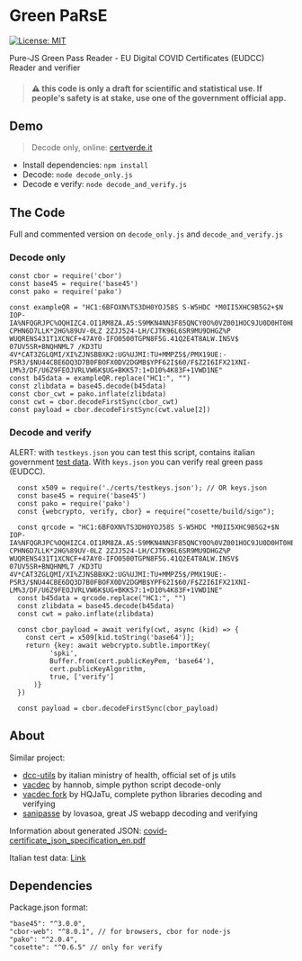 Green PaRsE
===

[![License: MIT](https://img.shields.io/badge/License-MIT-yellow.svg)](https://opensource.org/licenses/MIT)

Pure-JS Green Pass Reader - EU Digital COVID Certificates (EUDCC) Reader and verifier

> #### :warning: this code is only a draft for scientific and statistical use. If people's safety is at stake, use one of the government official app.

## Demo

> Decode only, online: [certverde.it](https://certverde.it)

- Install dependencies: `npm install`
- Decode: `node decode_only.js`
- Decode e verify: `node decode_and_verify.js`


## The Code
Full and commented version on `decode_only.js` and `decode_and_verify.js`

### Decode only

```
const cbor = require('cbor')
const base45 = require('base45')
const pako = require('pako')

const exampleQR = "HC1:6BFOXN%TS3DH0YOJ58S S-W5HDC *M0II5XHC9B5G2+$N IOP-IA%NFQGRJPC%OQHIZC4.OI1RM8ZA.A5:S9MKN4NN3F85QNCY0O%0VZ001HOC9JU0D0HT0HB2PL/IB*09B9LW4T*8+DCMH0LDK2%K:XFE70*LP$V25$0Q:J:4MO1P0%0L0HD+9E/HY+4J6TH48S%4K.GJ2PT3QY:GQ3TE2I+-CPHN6D7LLK*2HG%89UV-0LZ 2ZJJ524-LH/CJTK96L6SR9MU9DHGZ%P WUQRENS431T1XCNCF+47AY0-IFO0500TGPN8F5G.41Q2E4T8ALW.INSV$ 07UV5SR+BNQHNML7 /KD3TU 4V*CAT3ZGLQMI/XI%ZJNSBBXK2:UG%UJMI:TU+MMPZ5$/PMX19UE:-PSR3/$NU44CBE6DQ3D7B0FBOFX0DV2DGMB$YPF62I$60/F$Z2I6IFX21XNI-LM%3/DF/U6Z9FEOJVRLVW6K$UG+BKK57:1+D10%4K83F+1VWD1NE"
const b45data = exampleQR.replace("HC1:", "")
const zlibdata = base45.decode(b45data)
const cbor_cwt = pako.inflate(zlibdata)
const cwt = cbor.decodeFirstSync(cbor_cwt)
const payload = cbor.decodeFirstSync(cwt.value[2])
```

### Decode and verify

ALERT: with `testkeys.json` you can test this script, contains italian government [test data](https://github.com/eu-digital-green-certificates/dgc-testdata/tree/main/IT). With `keys.json` you can verify real green pass (EUDCC).

```
  const x509 = require('./certs/testkeys.json'); // OR keys.json
  const base45 = require('base45')
  const pako = require('pako')
  const {webcrypto, verify, cbor} = require("cosette/build/sign");

  const qrcode = "HC1:6BFOXN%TS3DH0YOJ58S S-W5HDC *M0II5XHC9B5G2+$N IOP-IA%NFQGRJPC%OQHIZC4.OI1RM8ZA.A5:S9MKN4NN3F85QNCY0O%0VZ001HOC9JU0D0HT0HB2PL/IB*09B9LW4T*8+DCMH0LDK2%K:XFE70*LP$V25$0Q:J:4MO1P0%0L0HD+9E/HY+4J6TH48S%4K.GJ2PT3QY:GQ3TE2I+-CPHN6D7LLK*2HG%89UV-0LZ 2ZJJ524-LH/CJTK96L6SR9MU9DHGZ%P WUQRENS431T1XCNCF+47AY0-IFO0500TGPN8F5G.41Q2E4T8ALW.INSV$ 07UV5SR+BNQHNML7 /KD3TU 4V*CAT3ZGLQMI/XI%ZJNSBBXK2:UG%UJMI:TU+MMPZ5$/PMX19UE:-PSR3/$NU44CBE6DQ3D7B0FBOFX0DV2DGMB$YPF62I$60/F$Z2I6IFX21XNI-LM%3/DF/U6Z9FEOJVRLVW6K$UG+BKK57:1+D10%4K83F+1VWD1NE"
  const b45data = qrcode.replace("HC1:", "")
  const zlibdata = base45.decode(b45data)
  const cwt = pako.inflate(zlibdata) 

  const cbor_payload = await verify(cwt, async (kid) => {
    const cert = x509[kid.toString('base64')];
    return {key: await webcrypto.subtle.importKey(
          'spki',
          Buffer.from(cert.publicKeyPem, 'base64'),
          cert.publicKeyAlgorithm,
          true, ['verify']
      )}
  })
  
  const payload = cbor.decodeFirstSync(cbor_payload)
```

## About

Similar project:
-  [dcc-utils](https://github.com/ministero-salute/dcc-utils) by italian ministry of health, official set of js utils
-  [vacdec](https://github.com/hannob/vacdec) by hannob, simple python script decode-only
-  [vacdec fork](https://github.com/HQJaTu/vacdec) by HQJaTu, complete python libraries decoding and verifying
-  [sanipasse](https://github.com/lovasoa/sanipasse) by lovasoa, great JS webapp decoding and verifying

Information about generated JSON: [covid-certificate_json_specification_en.pdf]( https://ec.europa.eu/health/sites/default/files/ehealth/docs/covid-certificate_json_specification_en.pdf)

Italian test data: [Link](https://github.com/eu-digital-green-certificates/dgc-testdata/tree/main/IT)


## Dependencies

Package.json format:

```
"base45": "^3.0.0",
"cbor-web": "^8.0.1", // for browsers, cbor for node-js
"pako": "^2.0.4",
"cosette": "^0.6.5" // only for verify
```



